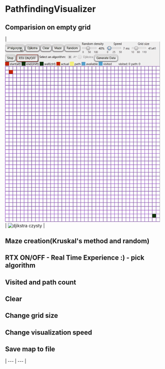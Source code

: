 # PathfindingVisualizer
## Comparision on empty grid

| ![aalgorytm czysty](gify/aalgorytm%20czysty.gif)     | ![djikstra czysty](gify/djikstra%20czysty.gif) |


## Maze creation(Kruskal's method and random)
## RTX ON/OFF - Real Time Experience :) - pick algorithm
## Visited and path count
## Clear
## Change grid size
## Change visualization speed
## Save map to file

| ---      | ---       |
